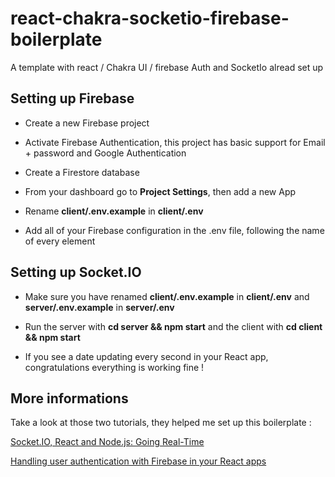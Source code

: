 # react-chakra-socketio-firebase-boilerplate

A template with react / Chakra UI / firebase Auth and SocketIo alread set up

## Setting up Firebase

- Create a new Firebase project

- Activate Firebase Authentication, this project has basic support for Email + password and Google Authentication

- Create a Firestore database

- From your dashboard go to **Project Settings**, then add a new App

- Rename **client/.env.example** in **client/.env**

- Add all of your Firebase configuration in the .env file, following the name of every element

## Setting up Socket.IO

- Make sure you have renamed **client/.env.example** in **client/.env** and **server/.env.example** in **server/.env**

- Run the server with **cd server && npm start** and the client with **cd client && npm start**

- If you see a date updating every second in your React app, congratulations everything is working fine !


## More informations

Take a look at those two tutorials, they helped me set up this boilerplate :

[Socket.IO, React and Node.js: Going Real-Time](https://www.valentinog.com/blog/socket-react)

[Handling user authentication with Firebase in your React apps](https://blog.logrocket.com/user-authentication-firebase-react-apps)

